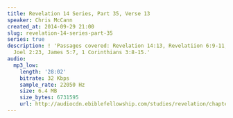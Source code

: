 ```yaml
---
title: Revelation 14 Series, Part 35, Verse 13
speaker: Chris McCann
created_at: 2014-09-29 21:00
slug: revelation-14-series-part-35
series: true
description: ! 'Passages covered: Revelation 14:13, Revelatiion 6:9-11, Exodus 23:16,
  Joel 2:23, James 5:7, 1 Corinthians 3:8-15.'
audio:
  mp3_low:
    length: '28:02'
    bitrate: 32 Kbps
    sample_rate: 22050 Hz
    size: 6.4 MB
    size_bytes: 6731595
    url: http://audiocdn.ebiblefellowship.com/studies/revelation/chapter-14/2014.09.29_McCann_-_Revelation_14_Series_Part_35.mp3
---
```

